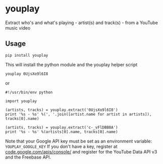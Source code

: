 youplay
=======

Extract who's and what's playing - artist(s) and track(s) - from a YouTube music video

Usage
-----

    pip install youplay

This will install the python module and the youplay helper script

    youplay 0UjsXo9l6I8

or

    #!/usr/bin/env python

    import youplay

    (artists, tracks) = youplay.extract('0UjsXo9l6I8')
    print '%s - %s' %(', '.join([artist.name for artist in artists]), tracks[0].name)

    (artists, tracks) = youplay.extract('c-_vFlDBB8A')
    print '%s - %s' %(artists[0].name, tracks[0].name)

Note that your Google API key must be set as an environment variable: `YOUPLAY_GOOGLE_KEY`
If you don't have a key, register at [code.google.com/apis/console/](https://code.google.com/apis/console/)
and register for the YouTube Data API v3 and the Freebase API.


